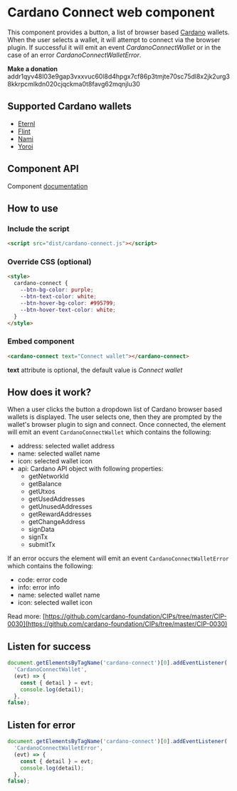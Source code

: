 # Cardano Connect web component

This component provides a button, a list of browser based [Cardano](https://cardano.org/) wallets.
When the user selects a wallet, it will attempt to connect via the browser plugin. If successful
it will emit an event *CardanoConnectWallet* or in the case of an error *CardanoConnectWalletError*.

**Make a donation** addr1qyv48l03e9gap3vxxvuc60l8d4hpgx7cf86p3tmjte70sc75dl8x2jk2urg38kkrpcmlkdn020cjqckma0t8favg62mqnjlu30

## Supported Cardano wallets

- [Eternl](https://eternl.io/)
- [Flint](https://chrome.google.com/webstore/detail/flint-wallet/hnhobjmcibchnmglfbldbfabcgaknlkj)
- [Nami](https://namiwallet.io/)
- [Yoroi](http://yoroiwallet.com/)

## Component API

Component [documentation](custom-elements.md)

## How to use

### Include the script

```HTML
<script src="dist/cardano-connect.js"></script>
```

### Override CSS (optional)

```HTML
<style>
  cardano-connect {
    --btn-bg-color: purple;
    --btn-text-color: white;
    --btn-hover-bg-color: #995799;
    --btn-hover-text-color: white;
  }
</style>
```

### Embed component

```HTML
<cardano-connect text="Connect wallet"></cardano-connect>
```

**text** attribute is optional, the default value is *Connect wallet*

## How does it work?

When a user clicks the button a dropdown list of Cardano browser based wallets is displayed.
The user selects one, then they are prompted by the wallet's browser plugin to sign and connect.
Once connected, the element will emit an event `CardanoConnectWallet` which contains the following:

* address: selected wallet address
* name: selected wallet name
* icon: selected wallet icon
* api: Cardano API object with following properties:
  * getNetworkId
  * getBalance
  * getUtxos
  * getUsedAddresses
  * getUnusedAddresses
  * getRewardAddresses
  * getChangeAddress
  * signData
  * signTx
  * submitTx

If an error occurs the element will emit an event `CardanoConnectWalletError` which contains the following:

* code: error code
* info: error info
* name: selected wallet name
* icon: selected wallet icon

Read more: [https://github.com/cardano-foundation/CIPs/tree/master/CIP-0030](https://github.com/cardano-foundation/CIPs/tree/master/CIP-0030)

## Listen for success

```JavaScript
document.getElementsByTagName('cardano-connect')[0].addEventListener(
  'CardanoConnectWallet',
  (evt) => {
    const { detail } = evt;
    console.log(detail);
  },
false);
```

## Listen for error

```JavaScript
document.getElementsByTagName('cardano-connect')[0].addEventListener(
  'CardanoConnectWalletError',
  (evt) => {
    const { detail } = evt;
    console.log(detail);
  },
false);
```
